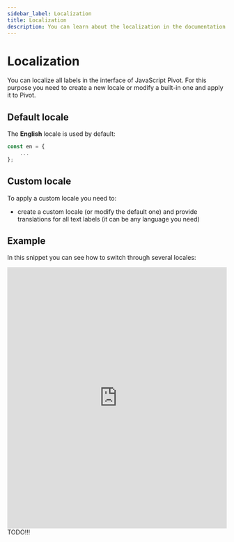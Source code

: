 ```yaml
---
sidebar_label: Localization
title: Localization
description: You can learn about the localization in the documentation of the DHTMLX JavaScript Pivot library. Browse developer guides and API reference, try out code examples and live demos, and download a free 30-day evaluation version of DHTMLX Pivot.
---
```


# Localization

You can localize all labels in the interface of JavaScript Pivot. For this purpose you need to create a new locale or modify a built-in one and apply it to Pivot.

## Default locale

The **English** locale is used by default:

~~~jsx
const en = {
    ...
};
~~~

## Custom locale

To apply a custom locale you need to:

- create a custom locale (or modify the default one) and provide translations for all text labels (it can be any language you need)

## Example

In this snippet you can see how to switch through several locales:

<iframe src="https://snippet.dhtmlx.com/" frameborder="0" class="snippet_iframe" width="100%" height="600"></iframe> TODO!!!
